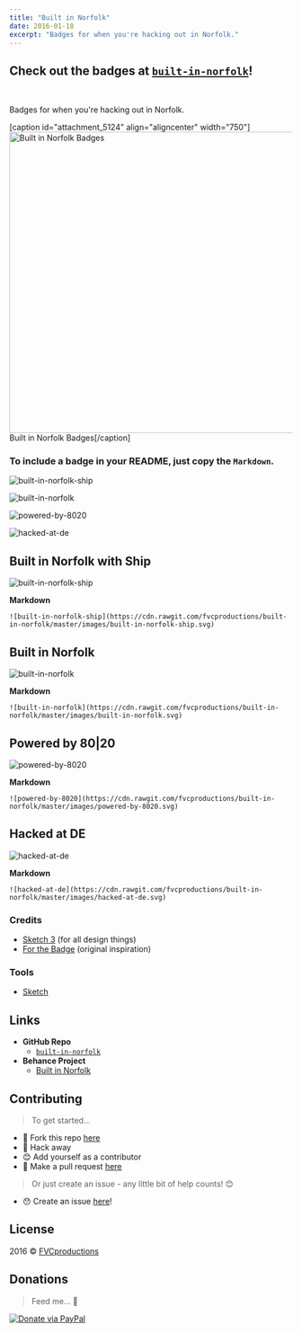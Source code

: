 ```yaml
---
title: "Built in Norfolk"
date: 2016-01-18
excerpt: "Badges for when you're hacking out in Norfolk."
---
```

<h2 id="check-out-the-badges-at--a-href--http:--github.com-fvcproductions-built-in-norfolk--target--_blank---code-built-in-norfolk--code---a--">Check out the badges at <a href="http://github.com/fvcproductions/built-in-norfolk" target="_blank"><code>built-in-norfolk</code></a>!</h2>
<p>&nbsp;</p>
<p class="intro">Badges for when you're hacking out in Norfolk.</p>
<p>[caption id="attachment_5124" align="aligncenter" width="750"]<a href="https://fvcproductions.files.wordpress.com/2016/11/cover.png"><img class="size-large wp-image-5124" src="https://fvcproductions.files.wordpress.com/2016/11/cover.png?w=750" alt="Built in Norfolk Badges" width="750" height="536" /></a> Built in Norfolk Badges[/caption]</p>
<h3 id="to-include-a-badge-in-your-readme--just-copy-the--code-markdown--code-.">To include a badge in your README, just copy the <code>Markdown</code>.</h3>
<p><img src="https://cdn.rawgit.com/fvcproductions/built-in-norfolk/master/images/built-in-norfolk-ship.svg" alt="built-in-norfolk-ship" /></p>
<p><img src="https://cdn.rawgit.com/fvcproductions/built-in-norfolk/master/images/built-in-norfolk.svg" alt="built-in-norfolk" /></p>
<p><img src="https://cdn.rawgit.com/fvcproductions/built-in-norfolk/master/images/powered-by-8020.svg" alt="powered-by-8020" /></p>
<p><img src="https://cdn.rawgit.com/fvcproductions/built-in-norfolk/master/images/hacked-at-de.svg" alt="hacked-at-de" /></p>
<h2 id="built-in-norfolk-with-ship">Built in Norfolk with Ship</h2>
<p><img src="https://cdn.rawgit.com/fvcproductions/built-in-norfolk/master/images/built-in-norfolk-ship.svg" alt="built-in-norfolk-ship" /></p>
<p><strong>Markdown</strong></p>
<pre><code>![built-in-norfolk-ship](https://cdn.rawgit.com/fvcproductions/built-in-norfolk/master/images/built-in-norfolk-ship.svg)</code></pre>
<h2 id="built-in-norfolk">Built in Norfolk</h2>
<p><img src="https://cdn.rawgit.com/fvcproductions/built-in-norfolk/master/images/built-in-norfolk.svg" alt="built-in-norfolk" /></p>
<p><strong>Markdown</strong></p>
<pre><code>![built-in-norfolk](https://cdn.rawgit.com/fvcproductions/built-in-norfolk/master/images/built-in-norfolk.svg)</code></pre>
<h2 id="powered-by-80-20">Powered by 80|20</h2>
<p><img src="https://cdn.rawgit.com/fvcproductions/built-in-norfolk/master/images/powered-by-8020.svg" alt="powered-by-8020" /></p>
<p><strong>Markdown</strong></p>
<pre><code>![powered-by-8020](https://cdn.rawgit.com/fvcproductions/built-in-norfolk/master/images/powered-by-8020.svg)</code></pre>
<h2 id="hacked-at-de">Hacked at DE</h2>
<p><img src="https://cdn.rawgit.com/fvcproductions/built-in-norfolk/master/images/hacked-at-de.svg" alt="hacked-at-de" /></p>
<p><strong>Markdown</strong></p>
<pre><code>![hacked-at-de](https://cdn.rawgit.com/fvcproductions/built-in-norfolk/master/images/hacked-at-de.svg)</code></pre>
<h3 id="credits">Credits</h3>
<ul>
<li><a href="http://www.sketchapp.com/">Sketch 3</a> (for all design things)</li>
<li><a href="https://github.com/BraveUX/for-the-badge">For the Badge</a> (original inspiration)</li>
</ul>
<h3 id="tools">Tools</h3>
<ul>
<li><a href="https://www.sketchapp.com/" target="_blank">Sketch</a></li>
</ul>
<h2 id="links">Links</h2>
<ul>
<li><strong>GitHub Repo</strong>
<ul>
<li><a href="http://github.com/fvcproductions/built-in-norfolk" target="_blank"><code>built-in-norfolk</code></a></li>
</ul>
</li>
<li><strong>Behance Project</strong>
<ul>
<li><a href="https://www.behance.net/gallery/33000931/Built-in-Norfolk" target="_blank">Built in Norfolk</a></li>
</ul>
</li>
</ul>
<h2 id="contributing">Contributing</h2>
<blockquote><p>To get started…</p></blockquote>
<ul>
<li>🍴 Fork this repo <a href="https://github.com/fvcproductions/built-in-norfolk#fork-destination-box">here</a></li>
<li>🔨 Hack away</li>
<li>😊 Add yourself as a contributor</li>
<li>🔧 Make a pull request <a href="https://github.com/fvcproductions/built-in-norfolk/compare">here</a></li>
</ul>
<blockquote><p>Or just create an issue - any little bit of help counts! 😊</p></blockquote>
<ul>
<li>😯 Create an issue <a href="https://github.com/fvcproductions/built-in-norfolk/issues">here</a>!</li>
</ul>
<h2 id="license">License</h2>
<p>2016 © <a href="http://fvcproductions.com">FVCproductions</a></p>
<h2 id="donations">Donations</h2>
<blockquote><p>Feed me… 🍕</p></blockquote>
<p><a href="http://paypal.me/fvcproductions"><img src="https://raw.github.com/xioTechnologies/PayPal-Button/master/PayPal%20Button.png" alt="Donate via PayPal" /></a></p>
